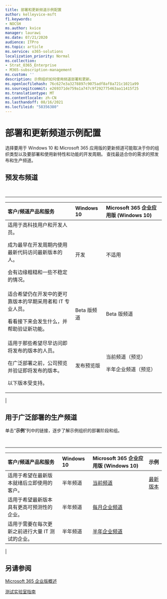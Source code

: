 ```yaml
---
title: 部署和更新频道示例配置
author: kelleyvice-msft
f1.keywords:
- NOCSH
ms.author: kvice
manager: laurawi
ms.date: 07/21/2020
audience: ITPro
ms.topic: article
ms.service: o365-solutions
localization_priority: Normal
ms.collection:
- Strat_O365_Enterprise
- M365-subscription-management
ms.custom: ''
description: 示例组织如何使用频道部署和更新。
ms.openlocfilehash: 76c627e3a3278897c9075adf8af8a721c1021a99
ms.sourcegitcommit: e269371de759a1a747c9f292775463aa11415f25
ms.translationtype: MT
ms.contentlocale: zh-CN
ms.lasthandoff: 08/16/2021
ms.locfileid: "58356380"
---
```

# <a name="deployment-and-update-channel-example-configurations"></a>部署和更新频道示例配置

选择要用于 Windows 10 和 Microsoft 365 应用版的更新频道可能取决于你的组织类型以及要部署和使用新特性和功能的开发周期。 查找最适合你的需求的预发布和生产频道。

## <a name="pre-release-channels"></a>预发布频道

<br>

****

|客户/频道产品和服务|Windows 10|Microsoft 365 企业应用版 (Windows 10)|
|:-------|:-------|:-----|
|适用于高科技用户和开发人员。 <p> 成为最早在开发周期内使用最新代码访问最新版本的人。 <p> 会有边缘粗糙和一些不稳定的情况。|开发|不适用|
|适合希望仍在开发中的更可靠版本的早期采用者和 IT 专业人员。 <p> 看看接下来会发生什么，并帮助验证新功能。|Beta 版频道|Beta 版频道|
|适用于那些希望尽早访问即将发布的版本的人员。 <p> 在广泛部署之前，公司预览并验证即将发布的版本。 <p> 以下版本受支持。|发布预览版|当前频道（预览） <p> 半年企业频道（预览）|
|

## <a name="production-channels-for-broad-deployment"></a>用于广泛部署的生产频道

单击“**示例**”列中的链接，逐步了解示例组织的部署阶段和组。

<br>

****

|客户/频道产品和服务|Windows 10|Microsoft 365 企业应用版 (Windows 10)|示例|
|:-------|:-------|:-----|:-------|
|适用于希望在最新版本就绪后立即使用的客户。|半年频道|[当前频道](/deployoffice/overview-update-channels#current-channel-overview)|[最新版本](deploy-update-channels-examples-rapid-deploy.md)|
|适用于希望最新版本具有更高可预测性的企业。|半年频道|[每月企业频道](/deployoffice/overview-update-channels#monthly-enterprise-channel-overview)||
|适用于需要在每次更新之前进行大量 IT 测试的企业。|半年频道|[半年企业频道](/deployoffice/overview-update-channels#semi-annual-enterprise-channel-overview)||
|

## <a name="see-also"></a>另请参阅

[Microsoft 365 企业版概述](microsoft-365-overview.md)

[测试实验室指南](m365-enterprise-test-lab-guides.md)